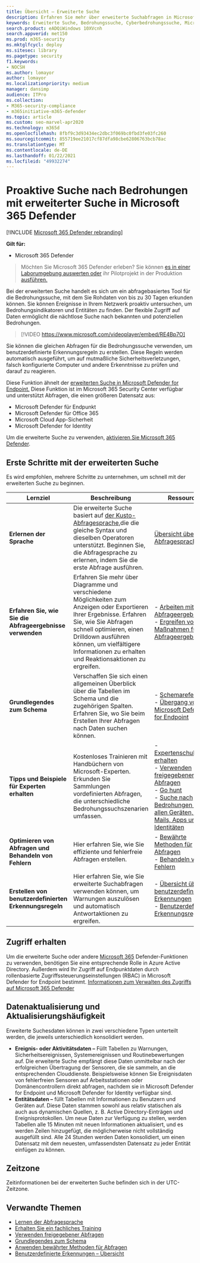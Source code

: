 ```yaml
---
title: Übersicht – Erweiterte Suche
description: Erfahren Sie mehr über erweiterte Suchabfragen in Microsoft 365 und wie Sie diese verwenden, um Bedrohungen und Schwachstellen in Ihrem Netzwerk proaktiv zu ermitteln.
keywords: Erweiterte Suche, Bedrohungssuche, Cyberbedrohungssuche, Microsoft Threat Protection, Microsoft 365, mtp, m365, Suche, Abfrage, Telemetrie, benutzerdefinierte Erkennungen, Schema, Kusto, Microsoft 365, Microsoft Threat Protection
search.product: eADQiWindows 10XVcnh
search.appverid: met150
ms.prod: m365-security
ms.mktglfcycl: deploy
ms.sitesec: library
ms.pagetype: security
f1.keywords:
- NOCSH
ms.author: lomayor
author: lomayor
ms.localizationpriority: medium
manager: dansimp
audience: ITPro
ms.collection:
- M365-security-compliance
- m365initiative-m365-defender
ms.topic: article
ms.custom: seo-marvel-apr2020
ms.technology: m365d
ms.openlocfilehash: 8fbf9c3d93434ec2dbc3f069bc0fbd3fe03fc260
ms.sourcegitcommit: 855719ee21017cf87dfa98cbe62806763bcb78ac
ms.translationtype: MT
ms.contentlocale: de-DE
ms.lasthandoff: 01/22/2021
ms.locfileid: "49932274"
---
```

# <a name="proactively-hunt-for-threats-with-advanced-hunting-in-microsoft-365-defender"></a>Proaktive Suche nach Bedrohungen mit erweiterter Suche in Microsoft 365 Defender

[!INCLUDE [Microsoft 365 Defender rebranding](../includes/microsoft-defender.md)]


**Gilt für:**
- Microsoft 365 Defender

> Möchten Sie Microsoft 365 Defender erleben? Sie können [es in einer Laborumgebung auswerten oder](https://aka.ms/mtp-trial-lab) ihr Pilotprojekt in der Produktion [ausführen.](https://aka.ms/m365d-pilotplaybook)
>

Bei der erweiterten Suche handelt es sich um ein abfragebasiertes Tool für die Bedrohungssuche, mit dem Sie Rohdaten von bis zu 30 Tagen erkunden können. Sie können Ereignisse in Ihrem Netzwerk proaktiv untersuchen, um Bedrohungsindikatoren und Entitäten zu finden. Der flexible Zugriff auf Daten ermöglicht die nächtlose Suche nach bekannten und potenziellen Bedrohungen.
<p></p>

> [!VIDEO https://www.microsoft.com/videoplayer/embed/RE4Bp7O]

Sie können die gleichen Abfragen für die Bedrohungssuche verwenden, um benutzerdefinierte Erkennungsregeln zu erstellen. Diese Regeln werden automatisch ausgeführt, um auf mutmaßliche Sicherheitsverletzungen, falsch konfigurierte Computer und andere Erkenntnisse zu prüfen und darauf zu reagieren.

Diese Funktion ähnelt der [erweiterten Suche in Microsoft Defender for Endpoint.](https://docs.microsoft.com/windows/security/threat-protection/microsoft-defender-atp/advanced-hunting-overview) Diese Funktion ist im Microsoft 365 Security Center verfügbar und unterstützt Abfragen, die einen größeren Datensatz aus:

- Microsoft Defender für Endpunkt
- Microsoft Defender für Office 365
- Microsoft Cloud App-Sicherheit
- Microsoft Defender for Identity

Um die erweiterte Suche zu verwenden, [aktivieren Sie Microsoft 365 Defender](mtp-enable.md).

## <a name="get-started-with-advanced-hunting"></a>Erste Schritte mit der erweiterten Suche

Es wird empfohlen, mehrere Schritte zu unternehmen, um schnell mit der erweiterten Suche zu beginnen.

| Lernziel | Beschreibung | Ressource |
|--|--|--|
| **Erlernen der Sprache** | Die erweiterte Suche basiert auf [der Kusto-Abfragesprache,](https://docs.microsoft.com/azure/kusto/query/)die die gleiche Syntax und dieselben Operatoren unterstützt. Beginnen Sie, die Abfragesprache zu erlernen, indem Sie die erste Abfrage ausführen. | [Übersicht über die Abfragesprache](advanced-hunting-query-language.md) |
| **Erfahren Sie, wie Sie die Abfrageergebnisse verwenden** | Erfahren Sie mehr über Diagramme und verschiedene Möglichkeiten zum Anzeigen oder Exportieren Ihrer Ergebnisse. Erfahren Sie, wie Sie Abfragen schnell optimieren, einen Drilldown ausführen können, um vielfältigere Informationen zu erhalten und Reaktionsaktionen zu ergreifen. | - [Arbeiten mit Abfrageergebnissen](advanced-hunting-query-results.md)<br>- [Ergreifen von Maßnahmen für Abfrageergebnisse](advanced-hunting-take-action.md) |
| **Grundlegendes zum Schema** | Verschaffen Sie sich einen allgemeinen Überblick über die Tabellen im Schema und die zugehörigen Spalten. Erfahren Sie, wo Sie beim Erstellen Ihrer Abfragen nach Daten suchen können. | - [Schemareferenz](advanced-hunting-schema-tables.md)<br>- [Übergang von Microsoft Defender for Endpoint](advanced-hunting-migrate-from-mdatp.md) |
| **Tipps und Beispiele für Experten erhalten** | Kostenloses Trainieren mit Handbüchern von Microsoft-Experten. Erkunden Sie Sammlungen vordefinierten Abfragen, die unterschiedliche Bedrohungssuchszenarien umfassen. | - [Expertenschulungen erhalten](advanced-hunting-expert-training.md)<br>- [Verwenden freigegebener Abfragen](advanced-hunting-shared-queries.md)<br>- [Go hunt](advanced-hunting-go-hunt.md)<br>- [Suche nach Bedrohungen auf allen Geräten, E-Mails, Apps und Identitäten](advanced-hunting-query-emails-devices.md) |
| **Optimieren von Abfragen und Behandeln von Fehlern** | Hier erfahren Sie, wie Sie effiziente und fehlerfreie Abfragen erstellen. | - [Bewährte Methoden für Abfragen](advanced-hunting-best-practices.md)<br>- [Behandeln von Fehlern](advanced-hunting-errors.md) |
| **Erstellen von benutzerdefinierten Erkennungsregeln** | Hier erfahren Sie, wie Sie erweiterte Suchabfragen verwenden können, um Warnungen auszulösen und automatisch Antwortaktionen zu ergreifen. | - [Übersicht über benutzerdefinierte Erkennungen](custom-detections-overview.md)<br>- [Benutzerdefinierte Erkennungsregeln](custom-detection-rules.md) |

## <a name="get-access"></a>Zugriff erhalten
Um die erweiterte Suche oder andere [Microsoft 365](microsoft-threat-protection.md) Defender-Funktionen zu verwenden, benötigen Sie eine entsprechende Rolle in Azure Active Directory. Außerdem wird Ihr Zugriff auf Endpunktdaten durch rollenbasierte Zugriffssteuerungseinstellungen (RBAC) in Microsoft Defender for Endpoint bestimmt. [Informationen zum Verwalten des Zugriffs auf Microsoft 365 Defender](mtp-permissions.md)

## <a name="data-freshness-and-update-frequency"></a>Datenaktualisierung und Aktualisierungshäufigkeit
Erweiterte Suchesdaten können in zwei verschiedene Typen unterteilt werden, die jeweils unterschiedlich konsolidiert werden.

- **Ereignis- oder Aktivitätsdaten –** Füllt Tabellen zu Warnungen, Sicherheitsereignissen, Systemereignissen und Routinebewertungen auf. Die erweiterte Suche empfängt diese Daten unmittelbar nach der erfolgreichen Übertragung der Sensoren, die sie sammeln, an die entsprechenden Clouddienste. Beispielsweise können Sie Ereignisdaten von fehlerfreien Sensoren auf Arbeitsstationen oder Domänencontrollern direkt abfragen, nachdem sie in Microsoft Defender for Endpoint und Microsoft Defender for Identity verfügbar sind.
- **Entitätsdaten –** füllt Tabellen mit Informationen zu Benutzern und Geräten auf. Diese Daten stammen sowohl aus relativ statischen als auch aus dynamischen Quellen, z. B. Active Directory-Einträgen und Ereignisprotokollen. Um neue Daten zur Verfügung zu stellen, werden Tabellen alle 15 Minuten mit neuen Informationen aktualisiert, und es werden Zeilen hinzugefügt, die möglicherweise nicht vollständig ausgefüllt sind. Alle 24 Stunden werden Daten konsolidiert, um einen Datensatz mit dem neuesten, umfassendsten Datensatz zu jeder Entität einfügen zu können.

## <a name="time-zone"></a>Zeitzone
Zeitinformationen bei der erweiterten Suche befinden sich in der UTC-Zeitzone.

## <a name="related-topics"></a>Verwandte Themen
- [Lernen der Abfragesprache](advanced-hunting-query-language.md)
- [Erhalten Sie ein fachliches Training](advanced-hunting-expert-training.md)
- [Verwenden freigegebener Abfragen](advanced-hunting-shared-queries.md)
- [Grundlegendes zum Schema](advanced-hunting-schema-tables.md)
- [Anwenden bewährter Methoden für Abfragen](advanced-hunting-best-practices.md)
- [Benutzerdefinierte Erkennungen – Übersicht](custom-detections-overview.md)


